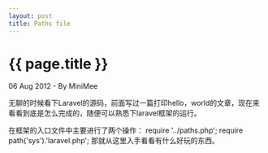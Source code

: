 ```yaml
---
layout: post
title: Paths file
---
```


{{ page.title }}
================

<p class="meta">06 Aug 2012 - By MiniMee</p>

无聊的时候看下Laravel的源码，前面写过一篇打印hello，world的文章，现在来看看到底是怎么完成的，随便可以熟悉下laravel框架的运行。

在框架的入口文件中主要进行了两个操作：
    require '../paths.php';
    require path('sys').'laravel.php';
那就从这里入手看看有什么好玩的东西。
